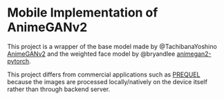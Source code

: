 # Mobile Implementation of AnimeGANv2


This project is a wrapper of the base model made by @TachibanaYoshino [AnimeGANv2](https://github.com/TachibanaYoshino/AnimeGANv2) and the weighted face model by @bryandlee [
animegan2-pytorch](https://github.com/bryandlee/animegan2-pytorch).

This project differs from commercial applications such as [PREQUEL](https://www.prequel.app/) because the images are processed locally/natively on the device itself rather than through backend server.

